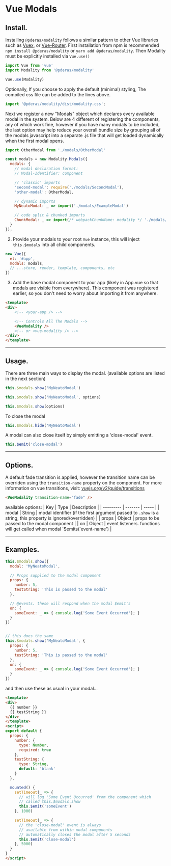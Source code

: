 # Vue Modals

## Install.

Installing `@pderas/modality` follows a similar pattern to other Vue libraries such as [Vuex](https://vuex.vuejs.org/), or [Vue-Router](https://router.vuejs.org/). First installation from npm is recommended `npm install @pderas/modality` or `yarn add @pderas/modality`. Then Modality must be explicitly installed via `Vue.use()`
```js
import Vue from 'vue'
import Modality from '@pderas/modality'

Vue.use(Modality)
```

Optionally, If you choose to apply the default (minimal) styling, The compiled css file can be added to the lines above.
```js
import '@pderas/modality/dist/modality.css';
```

Next we register a new "Modals" object which declares every available modal in the system. Below are 4 different of registering the components, any of which work fine, however if you have many modals to be included, the last option may help reduce your overall bundle size by grouping all of the modals javascript into a separate .js file that will get loaded dynamically when the first modal opens.

```js
import OtherModal from './modals/OtherModal'

const modals = new Modality.Modals({
  modals: {
    // modal declaration format:
    // Modal-Identifier: component

    // 'classic' imports
    'second-modal': require('./modals/SecondModal'),
    'other-modal': OtherModal,

    // dynamic imports
    MyNeatoModal: _ => import('./modals/ExampleModal')

    // code split & chunked imports
    ChunkModal: _ => import(/* webpackChunkName: modality */ './modals/ExampleModal2'),
  }
});
```

2. Provide your modals to your root `Vue` instance, this will inject `this.$modals` into all child components.
```js
new Vue({
  el: '#app',
  modals: modals,
  // ...store, render, template, components, etc
})
```

3. Add the base modal component to your app (likely in App.vue so that modals are visible from everywhere). This component was registered earlier, so you don't need to worry about importing it from anywhere.

```html
<template>
<div>
    <!-- <your-app /> -->

    <!-- Controls All The Modals -->
    <VueModality />
    <!-- or <vue-modality /> -->
</div>
</template>
```


---

## Usage.

There are three main ways to display the modal. (available options are listed in the next section)
```js
this.$modals.show('MyNeatoModal')

this.$modals.show('MyNeatoModal', options)

this.$modals.show(options)
```

To close the modal
```js
this.$modals.hide('MyNeatoModal')
```

A modal can also close itself by simply emitting a 'close-modal' event.
```js
this.$emit('close-modal')
```


---

## Options.
A default fade transition is applied, however the transition name can be overriden using the `transition-name` property on the component. For more information on vue transitions, visit: [vuejs.org/v2/guide/transitions](https://vuejs.org/v2/guide/transitions.html)

```html
<VueModality transition-name="fade" />
```

available options:
| Key       | Type    | Description  |
| --------- | ------- | ----- |
| modal     | String  | modal identifier (if the first argument passed to `.show` is a string, this property is ignored/overridden) |
| props     | Object  | props to be passed to the modal component |
| on        | Object  | event listeners. functions will get called when modal `$emits('event-name') |

---

## Examples.

```js
this.$modals.show({
  modal: 'MyNeatoModal',

  // Props supplied to the modal component
  props: {
    number: 5,
    testString: 'This is passed to the modal'
  },

  // @events. these will respond when the modal $emit's
  on: {
    someEvent: _ => { console.log('Some Event Occurred'); }
  }
})


// this does the same
this.$modals.show('MyNeatoModal', {
  props: {
    number: 5,
    testString: 'This is passed to the modal'
  },
  on: {
    someEvent: _ => { console.log('Some Event Occurred'); }
  }
})
```

and then use these as usual in your modal...
```html
<template>
<div>
  {{ number }}
  {{ testString }}
</div>
</template>
<script>
export default {
  props: {
    number: {
      type: Number,
      required: true
    },
    testString: {
      type: String,
      default: 'blank'
    }
  },

  mounted() {
    setTimeout(_ => {
      // will log 'Some Event Occurred' from the component which
      // called this.$modals.show
      this.$emit('someEvent')
    }, 1000)

    setTimeout(_ => {
      // the 'close-modal' event is always
      // available from within modal components
      // automatically closes the modal after 5 seconds
      this.$emit('close-modal')
    }, 5000)
  }
}
</script>
```
